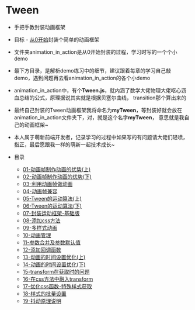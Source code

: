 # Tween

* 手把手教封装动画框架

* 目标 - [从0开始](./01-动画帧制作动画的优势(上)/1-动画帧制作动画的优势(上).md)封装个简单的动画框架

* 文件夹animation_in_action是从0开始封装的过程，学习时写的一个个小demo

* 最下方目录，是解析demo练习中的细节，建议跟着每章的学习自己敲demo，遇到问题再去看animation_in_action的各个小demo

* animation_in_action中，有个**Tween.js**，就内涵了数学大佬物理大佬呕心沥血总结的公式，原理据说其实就是根据贝塞尔曲线，
    transition那个算出来的
    
* 最终自己封装的Tween动画框架我将命名为**myTween**，等封装好就会放在animation_in_action文件夹下，对，就是这个名字**myTween**，
    意思就是我自己的动画框架~  
    
* 本人属于萌新前端开发者，记录学习的过程中如果写的有问题请大佬们轻喷，指正，最后愿跟我一样的萌新一起技术成长~      

* 目录

    * [01-动画帧制作动画的优势(上)](./01-动画帧制作动画的优势(上)/1-动画帧制作动画的优势(上).md)
    * [02-动画帧制作动画的优势(下)](./02-动画帧制作动画的优势(下)/2-动画帧制作动画的优势(下).md)
    * [03-利用动画帧做动画](./03-利用动画帧做动画/3-利用动画帧做动画.md)
    * [04-动画帧兼容](./04-动画帧兼容/4-动画帧兼容.md)
    * [05-Tween的运动算法(上)](./05-Tween的运动算法(上)/5-Tween的运动算法(上).md)
    * [06-Tween的运动算法(下)](./06-Tween的运动算法(下)/6-Tween的运动算法(下).md)
    * [07-封装运动框架-基础版](./07-封装运动框架-基础版/7-封装运动框架-基础版.md)
    * [08-添加css方法](./08-添加css方法/8-添加css方法.md)
    * [09-多样式动画](./09-多样式动画/9-多样式动画.md)
    * [10-动画管理](./10-动画管理/10-动画管理.md)
    * [11-参数合并及参数默认值](./11-参数合并及参数默认值/11-参数合并及参数默认值.md)
    * [12-添加回调函数](./12-添加回调函数/12-添加回调函数.md)
    * [13-动画的时间设置优化(上)](./13-动画的时间设置优化(上)/13-动画的时间设置优化(上).md)
    * [14-动画的时间设置优化(下)](./14-动画的时间设置优化(下)/14-动画的时间设置优化(下).md)
    * [15-transform在获取时的问题](./15-transform在获取时的问题/15-transform在获取时的问题.md)
    * [16-在css方法中融入transform](./16-在css方法中融入transform/16-在css方法中融入transform.md)
    * [17-优化css函数-特殊样式获取](./17-优化css函数-特殊样式获取/17-优化css函数-特殊样式获取.md)
    * [18-样式的批量设置](./18-样式的批量设置/18-样式的批量设置.md)
    * [19-抖动原理说明](./19-抖动原理说明/19-抖动原理说明.md)
    